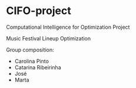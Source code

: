 # CIFO-project
Computational Intelligence for Optimization Project

Music Festival Lineup Optimization

Group composition:
- Carolina Pinto
- Catarina Ribeirinha
- José
- Marta
